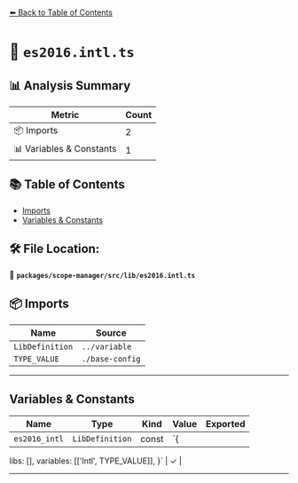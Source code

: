 [⬅️ Back to Table of Contents](../../../../index.md)

# 📄 `es2016.intl.ts`

## 📊 Analysis Summary

| Metric | Count |
|--------|-------|
| 📦 Imports | 2 |
| 📊 Variables & Constants | 1 |

## 📚 Table of Contents

- [Imports](#imports)
- [Variables & Constants](#variables-constants)

## 🛠️ File Location:
📂 **`packages/scope-manager/src/lib/es2016.intl.ts`**

## 📦 Imports

| Name | Source |
|------|--------|
| `LibDefinition` | `../variable` |
| `TYPE_VALUE` | `./base-config` |


---

## Variables & Constants

| Name | Type | Kind | Value | Exported |
|------|------|------|-------|----------|
| `es2016_intl` | `LibDefinition` | const | `{
  libs: [],
  variables: [['Intl', TYPE_VALUE]],
}` | ✓ |


---